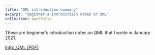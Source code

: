```yaml
---
title: "QML introduction summary"
excerpt: "beginner's introduction notes on QML"
collection: portfolio
---
```


These are beginner's introduction notes on QML that I wrote in January 2021. 

[Intro_QML [PDF]](http://AroosaIjaz.github.io/files/Intro_qml_website.pdf)
